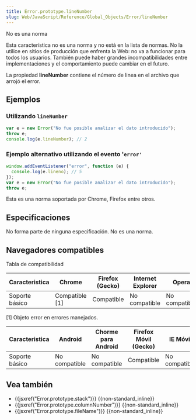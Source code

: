 ```yaml
---
title: Error.prototype.lineNumber
slug: Web/JavaScript/Reference/Global_Objects/Error/lineNumber
---
```


No es una norma

Esta característica no es una norma y no está en la lista de normas. No la utilice en sitios de producción que enfrenta la Web: no va a funcionar para todos los usuarios. También puede haber grandes incompatibilidades entre implementaciones y el comportamiento puede cambiar en el futuro.

La propiedad **lineNumber** contiene el número de linea en el archivo que arrojó el error.

## Ejemplos

### Utilizando `lineNumber`

```js
var e = new Error("No fue posible analizar el dato introducido");
throw e;
console.log(e.lineNumber); // 2
```

### Ejemplo alternativo utilizando el evento '`error'`

```js
window.addEventListener("error", function (e) {
  console.log(e.lineno); // 5
});
var e = new Error("No fue posible analizar el dato introducido");
throw e;
```

Esta es una norma soportada por Chrome, Firefox entre otros.

## Especificaciones

No forma parte de ninguna especificación. No es una norma.

## Navegadores compatibles

Tabla de compatibilidad

| Caracteristica | Chrome          | Firefox (Gecko) | Internet Explorer | Opera         | Safari        |
| -------------- | --------------- | --------------- | ----------------- | ------------- | ------------- |
| Soporte básico | Compatible \[1] | Compatible      | No compatible     | No compatible | No compatible |

\[1] Objeto error en errores manejados.

| Caracteristica | Android       | Chorme para Android | Firefox Móvil (Gecko) | IE Móvil      | Opera Móvil   | Safari Móvil  |
| -------------- | ------------- | ------------------- | --------------------- | ------------- | ------------- | ------------- |
| Soporte básico | No compatible | No compatible       | Compatible            | No compatible | No compatible | No compatible |

## Vea también

- {{jsxref("Error.prototype.stack")}} {{non-standard_inline}}
- {{jsxref("Error.prototype.columnNumber")}} {{non-standard_inline}}
- {{jsxref("Error.prototype.fileName")}} {{non-standard_inline}}
